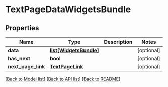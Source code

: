 # TextPageDataWidgetsBundle

## Properties
Name | Type | Description | Notes
------------ | ------------- | ------------- | -------------
**data** | [**list[WidgetsBundle]**](WidgetsBundle.md) |  | [optional] 
**has_next** | **bool** |  | [optional] 
**next_page_link** | [**TextPageLink**](TextPageLink.md) |  | [optional] 

[[Back to Model list]](../README.md#documentation-for-models) [[Back to API list]](../README.md#documentation-for-api-endpoints) [[Back to README]](../README.md)


